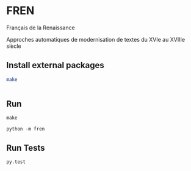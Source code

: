 # FREN
Français de la Renaissance

Approches automatiques de modernisation de textes du XVIe au XVIIIe siècle

## Install external packages

```bash
make
```

```bash

```



## Run

```python
make
```

```
python -m fren
```

## Run Tests

```bash
py.test
```
